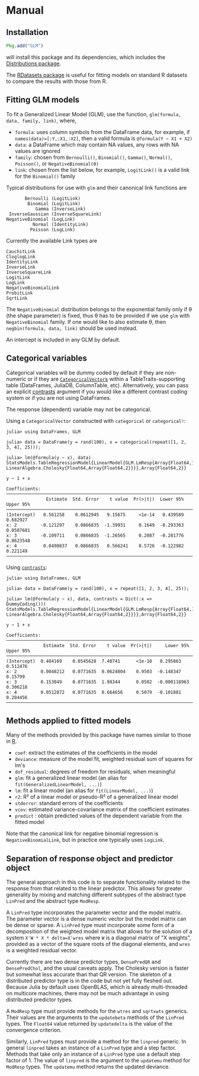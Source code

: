 # Manual

## Installation

```julia
Pkg.add("GLM")
```

will install this package and its dependencies, which includes the [Distributions package](https://github.com/JuliaStats/Distributions.jl).

The [RDatasets package](https://github.com/johnmyleswhite/RDatasets.jl) is useful for fitting models on standard R datasets to compare the results with those from R.

## Fitting GLM models

To fit a Generalized Linear Model (GLM), use the function, `glm(formula, data, family, link)`, where,
- `formula`: uses column symbols from the DataFrame data, for example, if `names(data)=[:Y,:X1,:X2]`, then a valid formula is `@formula(Y ~ X1 + X2)`
- `data`: a DataFrame which may contain NA values, any rows with NA values are ignored
- `family`: chosen from `Bernoulli()`, `Binomial()`, `Gamma()`, `Normal()`, `Poisson()`, or `NegativeBinomial(θ)`
- `link`: chosen from the list below, for example, `LogitLink()` is a valid link for the `Binomial()` family

Typical distributions for use with `glm` and their canonical link
functions are

           Bernoulli (LogitLink)
            Binomial (LogitLink)
               Gamma (InverseLink)
     InverseGaussian (InverseSquareLink)
    NegativeBinomial (LogLink)
              Normal (IdentityLink)
             Poisson (LogLink)

Currently the available Link types are

    CauchitLink
    CloglogLink
    IdentityLink
    InverseLink
    InverseSquareLink
    LogitLink
    LogLink
    NegativeBinomialLink
    ProbitLink
    SqrtLink

The `NegativeBinomial` distribution belongs to the exponential family only if θ (the shape
parameter) is fixed, thus θ has to be provided if we use `glm` with `NegativeBinomial` family.
If one would like to also estimate θ, then `negbin(formula, data, link)` should be
used instead.

An intercept is included in any GLM by default.

## Categorical variables

Categorical variables will be dummy coded by default if they are non-numeric or if they are [`CategoricalVector`s](https://juliadata.github.io/CategoricalArrays.jl/stable/) within a TableTraits-supporting table (DataFrames, JuliaDB, ColumnTable, etc). Alternatively, you can pass an explicit [contrasts](https://juliastats.github.io/StatsModels.jl/latest/contrasts/) argument if you would like a different contrast coding system or if you are not using DataFrames.

The response (dependent) variable may not be categorical.

Using a `CategoricalVector` constructed with `categorical` or `categorical!`:

```jldoctest
julia> using DataFrames, GLM

julia> data = DataFrame(y = rand(100), x = categorical(repeat([1, 2, 3, 4], 25)));

julia> lm(@formula(y ~ x), data)
StatsModels.TableRegressionModel{LinearModel{GLM.LmResp{Array{Float64,1}},GLM.DensePredChol{Float64, LinearAlgebra.Cholesky{Float64,Array{Float64,2}}}},Array{Float64,2}}

y ~ 1 + x

Coefficients:
──────────────────────────────────────────────────────────────────────────────
               Estimate  Std. Error    t value  Pr(>|t|)  Lower 95%  Upper 95%
──────────────────────────────────────────────────────────────────────────────
(Intercept)   0.561258    0.0612945   9.15675     <1e-14   0.439589  0.682927
x: 2         -0.121297    0.0866835  -1.39931     0.1649  -0.293363  0.0507681
x: 3         -0.109711    0.0866835  -1.26565     0.2087  -0.281776  0.0623548
x: 4          0.0490837   0.0866835   0.566241    0.5726  -0.122982  0.221149
──────────────────────────────────────────────────────────────────────────────
```

Using [`contrasts`](https://juliastats.github.io/StatsModels.jl/latest/contrasts/):

```jldoctest
julia> using DataFrames, GLM

julia> data = DataFrame(y = rand(100), x = repeat([1, 2, 3, 4], 25));

julia> lm(@formula(y ~ x), data, contrasts = Dict(:x => DummyCoding()))
StatsModels.TableRegressionModel{LinearModel{GLM.LmResp{Array{Float64,1}},GLM.DensePredChol{Float64, LinearAlgebra.Cholesky{Float64,Array{Float64,2}}}},Array{Float64,2}}

y ~ 1 + x

Coefficients:
────────────────────────────────────────────────────────────────────────────────
              Estimate  Std. Error    t value  Pr(>|t|)     Lower 95%  Upper 95%
────────────────────────────────────────────────────────────────────────────────
(Intercept)  0.404169    0.0545628  7.40741      <1e-10   0.295863      0.512476
x: 2         0.0048212   0.0771635  0.0624804    0.9503  -0.148347      0.15799
x: 3         0.153049    0.0771635  1.98344      0.0502  -0.000118963   0.306218
x: 4         0.0512872   0.0771635  0.664656     0.5079  -0.101881      0.204456
────────────────────────────────────────────────────────────────────────────────
```

## Methods applied to fitted models

Many of the methods provided by this package have names similar to those in [R](http://www.r-project.org).
- `coef`: extract the estimates of the coefficients in the model
- `deviance`: measure of the model fit, weighted residual sum of squares for lm's
- `dof_residual`: degrees of freedom for residuals, when meaningful
- `glm`: fit a generalized linear model (an alias for `fit(GeneralizedLinearModel, ...)`)
- `lm`: fit a linear model (an alias for `fit(LinearModel, ...)`)
- `r2`: R² of a linear model or pseudo-R² of a generalized linear model
- `stderror`: standard errors of the coefficients
- `vcov`: estimated variance-covariance matrix of the coefficient estimates
- `predict` : obtain predicted values of the dependent variable from the fitted model

Note that the canonical link for negative binomial regression is `NegativeBinomialLink`, but
in practice one typically uses `LogLink`.

## Separation of response object and predictor object

The general approach in this code is to separate functionality related
to the response from that related to the linear predictor.  This
allows for greater generality by mixing and matching different
subtypes of the abstract type ```LinPred``` and the abstract type ```ModResp```.

A ```LinPred``` type incorporates the parameter vector and the model
matrix.  The parameter vector is a dense numeric vector but the model
matrix can be dense or sparse.  A ```LinPred``` type must incorporate
some form of a decomposition of the weighted model matrix that allows
for the solution of a system ```X'W * X * delta=X'wres``` where ```W``` is a
diagonal matrix of "X weights", provided as a vector of the square
roots of the diagonal elements, and ```wres``` is a weighted residual vector.

Currently there are two dense predictor types, ```DensePredQR``` and
```DensePredChol```, and the usual caveats apply.  The Cholesky
version is faster but somewhat less accurate than that QR version.
The skeleton of a distributed predictor type is in the code
but not yet fully fleshed out.  Because Julia by default uses
OpenBLAS, which is already multi-threaded on multicore machines, there
may not be much advantage in using distributed predictor types.

A ```ModResp``` type must provide methods for the ```wtres``` and
```sqrtxwts``` generics.  Their values are the arguments to the
```updatebeta``` methods of the ```LinPred``` types.  The
```Float64``` value returned by ```updatedelta``` is the value of the
convergence criterion.

Similarly, ```LinPred``` types must provide a method for the
```linpred``` generic.  In general ```linpred``` takes an instance of
a ```LinPred``` type and a step factor.  Methods that take only an instance
of a ```LinPred``` type use a default step factor of 1.  The value of
```linpred``` is the argument to the ```updatemu``` method for
```ModResp``` types.  The ```updatemu``` method returns the updated
deviance.
